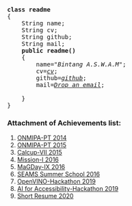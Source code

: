 <pre>
<strong>class readme</strong>
{
    String name;
    String cv;
    String github;
    String mail;
    <strong>public readme()</strong>
    {
        name=<em>"Bintang A.S.W.A.M"</em>;
        cv=<em><a href="https://baswam95.github.io">cv</a></em>;  
        github=<em><a href="https://github.com/baswam95">github</a></em>;
        mail=<em><a href="mailto:BASWAM95@yandex.com">Drop an email</a></em>; 

    }
}
</pre>

### Attachment of Achievements list:
1. [ONMIPA-PT 2014](https://github.com/baswam95/baswam95.github.io/blob/master/ONMIPA_PT_2014.pdf)
2. [ONMIPA-PT 2015](https://github.com/baswam95/baswam95.github.io/blob/master/ONMIPA_PT_2015.pdf)
3. [Calcup-VII 2015](https://github.com/baswam95/baswam95.github.io/blob/master/CalCup_2015_juara1.pdf)
4. [Mission-I 2016](https://github.com/baswam95/baswam95.github.io/blob/master/MISSION_2016_juara2.pdf)
5. [MaGDay-IX 2016](https://github.com/baswam95/baswam95.github.io/blob/master/MAGDay_2016_juara1.pdf)
6. [SEAMS Summer School 2016](https://github.com/baswam95/baswam95.github.io/blob/master/SEAMS_School_2016.pdf)
7. [OpenVINO-Hackathon 2019](https://github.com/baswam95/baswam95.github.io/blob/master/OpenVINO_Hackathon_2019.jpeg)
8. [AI for Accessibility-Hackathon 2019](https://github.com/baswam95/baswam95.github.io/blob/master/BASWAM_Microsoft_Hackathon_2019.png)
9. [Short Resume 2020](https://github.com/baswam95/baswam95.github.io/blob/master/Short_Resume_of_Bintang_A.S.W.A.M_2020.pdf)
